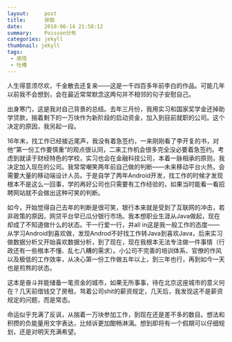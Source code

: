 ```yaml
---
layout:     post
title:      徘徊
date:       2018-06-14 21:58:12
summary:    Poisson分布
categories: jekyll
thumbnail: jekyll
tags:
 - 感悟
 - 吐槽
---
```


人生得意须尽欢，千金散去还复来——这是一千四百多年前李白的作品。可能几年以前我不会想到，会在最近常常默念这两句并不相邻的句子安慰自己。

出身寒门，这是我对自己背景的总结。去年三月份，我用实习和国家奖学金还掉助学贷款，揣着剩下的一万块作为新阶段的启动资金，加入到目前就职的公司。这个决定的原因，我另起一段。

16年末，找工作已经接近尾声，我没有着急签约，一来刚刚看了李开复的书，对他“第一份工作要慎重”的观点很认同，二来工作机会很多完全没必要着急签约。考虑到就读于财经特色的学校，实习也会在金融科技公司，本着一脉相承的原则，我决定加入现在的公司。我常常嘲笑两年前自己做的判断——未来移动平台火热，会需要大量的移动端设计人员。于是自学了两年Android开发，找工作的时候才发现根本不是这么一回事，学的再好公司也只需要有工作经验的，如果当时能看一看招聘网站就不会做出这种可笑的判断。

如今，开始觉得自己去年的判断是很可笑，银行本来就是受到了互联网的冲击，若非政策的原因，网贷平台早已瓜分银行市场。我本想职业生涯从Java做起，现在却成了不知道做什么的状态。干一行爱一行，并all in这是我一般工作的态度——从学习Android到喜欢做，发现Androd不好找工作转Java到喜欢Java，后来实习做数据分析又开始喜欢数据分析，到了现在，现在我根本无法专注做一件事情（行政还有一些根本不懂、乱七八糟的需求）。小公司不完善的培训体系、官僚的作风以及极低的工作效率，从决心第一份工作做五年以上，到三年也行，再到如今一天也是煎熬的状态。

这本是奋斗并能储备一笔资金的城市，如果无所事事，待在北京这座城市的意义何在？几天前借钱交了房租，骂着公司shit的薪资规定，几天后，我发现这不是薪资规定的问题，而是常态。

命运似乎充满了反讽，从揣着一万块参加工作，到现在还是差不多的数目。想法和积攒的负能量用文字表达，比倾诉更加酣畅淋漓。想到即将有一个假期可以仔细规划，还是对明天充满希望。
